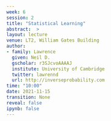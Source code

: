 ```yaml
---
week: 6
session: 2
title: "Statistical Learning"
abstract:  >
layout: lecture
venue: LT2, William Gates Building
author:
- family: Lawrence
  given: Neil D.
  gscholar: r3SJcvoAAAAJ
  institute: University of Cambridge
  twitter: lawrennd
  url: http://inverseprobability.com
time: "10:00"
date: 2021-11-15
transition: None
reveal: false
ipynb: false
---
```


